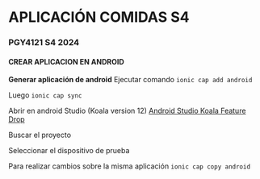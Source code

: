 # APLICACIÓN COMIDAS S4

### PGY4121 S4 2024

#### CREAR APLICACION EN ANDROID

**Generar aplicación de android**
Ejecutar comando
`ionic cap add android`

Luego 
`ionic cap sync`

Abrir en android Studio (Koala version 12)
[Android Studio Koala Feature Drop](https://developer.android.com/studio?hl=es-419)


Buscar el proyecto 


Seleccionar el dispositivo de prueba

Para realizar cambios sobre la misma aplicación
`ionic cap copy android`